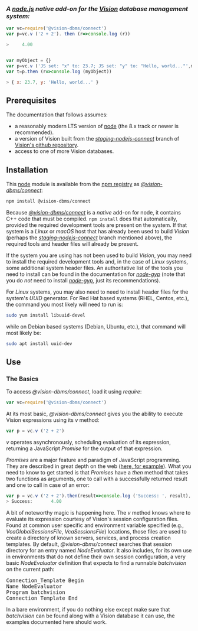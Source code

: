 ### _A [node.js](https://nodejs.org) native add-on for the [Vision](https://github.com/vision-dbms/vision) database management system:_
```js
var vc=require('@vision-dbms/connect')
var p=vc.v ('2 + 2'). then (r=>console.log (r))

>     4.00


var myObject = {}
var p=vc.v ('JS set: "x" to: 23.7; JS set: "y" to: "Hello, world..."',myObject)
var t=p.then (r=>console.log (myObject))

> { x: 23.7, y: 'Hello, world...' }
```

## Prerequisites

The documentation that follows assumes:

- a reasonably modern LTS version of [node](https://nodejs.org/en/download/) (the 8.x track or newer is recommended).
- a version of Vision built from the _[staging-nodejs-connect](https://github.com/vision-dbms/vision/tree/staging-nodejs-connect)_ branch of [Vision's github repository](https://github.com/vision-dbms/vision/tree/staging-nodejs-connect).
- access to one of more Vision databases.

## Installation

This [node](https://nodejs.org) module is available from the [npm registry](https://npmjs.com/package/@vision-dbms/connect) as _[@vision-dbms/connect](https://npmjs.com/package/@vision-dbms/connect)_:

```bash
npm install @vision-dbms/connect
```

Because _[@vision-dbms/connect](https://npmjs.com/package/@vision-dbms/connect)_ is a _native_ add-on for node, it contains C++ code that must be compiled.  ```npm install``` does that automatically, provided the required development tools are present on the system.  If that system is a _Linux_ or _macOS_ host that has already been used to build _Vision_ (perhaps the _[staging-nodejs-connect](https://github.com/vision-dbms/vision/tree/staging-nodejs-connect)_ branch mentioned above), the required tools and header files will already be present.

If the system you are using has not been used to build _Vision_, you may need to install the required development tools and, in the case of _Linux_ systems, some additional system header files. An authoritative list of the tools you need to install can be found in the documentation for _[node-gyp](https://www.npmjs.com/package/node-gyp#installation)_ (note that you do _not_ need to install _[node-gyp](https://www.npmjs.com/package/node-gyp)_, just its recommendations).

For _Linux_ systems, you may also need to need to install header files for the system's _UUID_ generator.  For Red Hat based systems (RHEL, Centos, etc.), the command you most likely will need to run is:

```bash
sudo yum install libuuid-devel
```

while on Debian based systems (Debian, Ubuntu, etc.), that command will most likely be:


```bash
sudo apt install uuid-dev
```

## Use

### The Basics
To access _@vision-dbms/connect_, load it using _require_:

```js
var vc=require('@vision-dbms/connect')
```

At its most basic, _@vision-dbms/connect_ gives you the ability to execute Vision expressions using its _v_ method:

```js
var p = vc.v ('2 + 2')
```

_v_ operates asynchronously, scheduling evaluation of its expression, returning a JavaScript _Promise_ for the output of that expression.

_Promises_ are a major feature and paradigm of JavaScript programming.  They are described in great depth on the web ([here, for example](https://developer.mozilla.org/en-US/docs/Web/JavaScript/Reference/Global_Objects/Promise)).  What you need to know to get started is that _Promises_ have a _then_ method that takes two functions as arguments, one to call with a successfully returned result and one to call in case of an error:


```js
var p = vc.v ('2 + 2').then(result=>console.log ('Success: ', result), error=>console.error('Failure: ', error))
> Success:       4.00
```

A bit of noteworthy magic is happening here.  The _v_ method knows where to evaluate its expression courtesy of Vision's session configuration files. Found at common user specific and environment variable specified (e.g., _VcaGlobalSessionsFile_, _VcaSessionsFile_) locations, those files are used to create a directory of known servers, services, and process creation templates.  By default, _@vision-dbms/connect_ searches that session directory for an entry named _NodeEvaluator_. It also includes, for its own use in environments that do not define their own session configuration, a very basic _NodeEvaluator_ definition that expects to find a runnable _batchvision_ on the current path:

<pre>
Connection_Template Begin
Name NodeEvaluator
Program batchvision
Connection_Template End
</pre>

In a bare environment, if you do nothing else except make sure that _batchvision_ can be found along with a Vision database it can use, the examples documented here should work.

